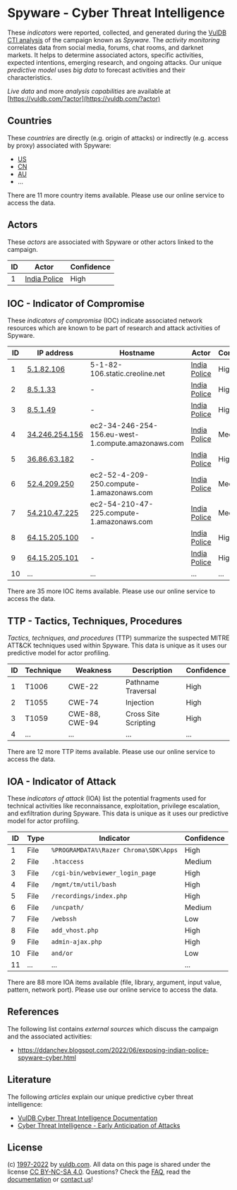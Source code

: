 # Spyware - Cyber Threat Intelligence

These _indicators_ were reported, collected, and generated during the [VulDB CTI analysis](https://vuldb.com/?kb.cti) of the campaign known as _Spyware_. The _activity monitoring_ correlates data from social media, forums, chat rooms, and darknet markets. It helps to determine associated actors, specific activities, expected intentions, emerging research, and ongoing attacks. Our unique _predictive model_ uses _big data_ to forecast activities and their characteristics.

_Live data_ and more _analysis capabilities_ are available at [https://vuldb.com/?actor](https://vuldb.com/?actor)

## Countries

These _countries_ are directly (e.g. origin of attacks) or indirectly (e.g. access by proxy) associated with Spyware:

* [US](https://vuldb.com/?country.us)
* [CN](https://vuldb.com/?country.cn)
* [AU](https://vuldb.com/?country.au)
* ...

There are 11 more country items available. Please use our online service to access the data.

## Actors

These _actors_ are associated with Spyware or other actors linked to the campaign.

ID | Actor | Confidence
-- | ----- | ----------
1 | [India Police](https://vuldb.com/?actor.india_police) | High

## IOC - Indicator of Compromise

These _indicators of compromise_ (IOC) indicate associated network resources which are known to be part of research and attack activities of Spyware.

ID | IP address | Hostname | Actor | Confidence
-- | ---------- | -------- | ----- | ----------
1 | [5.1.82.106](https://vuldb.com/?ip.5.1.82.106) | 5-1-82-106.static.creoline.net | [India Police](https://vuldb.com/?actor.india_police) | High
2 | [8.5.1.33](https://vuldb.com/?ip.8.5.1.33) | - | [India Police](https://vuldb.com/?actor.india_police) | High
3 | [8.5.1.49](https://vuldb.com/?ip.8.5.1.49) | - | [India Police](https://vuldb.com/?actor.india_police) | High
4 | [34.246.254.156](https://vuldb.com/?ip.34.246.254.156) | ec2-34-246-254-156.eu-west-1.compute.amazonaws.com | [India Police](https://vuldb.com/?actor.india_police) | Medium
5 | [36.86.63.182](https://vuldb.com/?ip.36.86.63.182) | - | [India Police](https://vuldb.com/?actor.india_police) | High
6 | [52.4.209.250](https://vuldb.com/?ip.52.4.209.250) | ec2-52-4-209-250.compute-1.amazonaws.com | [India Police](https://vuldb.com/?actor.india_police) | Medium
7 | [54.210.47.225](https://vuldb.com/?ip.54.210.47.225) | ec2-54-210-47-225.compute-1.amazonaws.com | [India Police](https://vuldb.com/?actor.india_police) | Medium
8 | [64.15.205.100](https://vuldb.com/?ip.64.15.205.100) | - | [India Police](https://vuldb.com/?actor.india_police) | High
9 | [64.15.205.101](https://vuldb.com/?ip.64.15.205.101) | - | [India Police](https://vuldb.com/?actor.india_police) | High
10 | ... | ... | ... | ...

There are 35 more IOC items available. Please use our online service to access the data.

## TTP - Tactics, Techniques, Procedures

_Tactics, techniques, and procedures_ (TTP) summarize the suspected MITRE ATT&CK techniques used within Spyware. This data is unique as it uses our predictive model for actor profiling.

ID | Technique | Weakness | Description | Confidence
-- | --------- | -------- | ----------- | ----------
1 | T1006 | CWE-22 | Pathname Traversal | High
2 | T1055 | CWE-74 | Injection | High
3 | T1059 | CWE-88, CWE-94 | Cross Site Scripting | High
4 | ... | ... | ... | ...

There are 12 more TTP items available. Please use our online service to access the data.

## IOA - Indicator of Attack

These _indicators of attack_ (IOA) list the potential fragments used for technical activities like reconnaissance, exploitation, privilege escalation, and exfiltration during Spyware. This data is unique as it uses our predictive model for actor profiling.

ID | Type | Indicator | Confidence
-- | ---- | --------- | ----------
1 | File | `%PROGRAMDATA%\Razer Chroma\SDK\Apps` | High
2 | File | `.htaccess` | Medium
3 | File | `/cgi-bin/webviewer_login_page` | High
4 | File | `/mgmt/tm/util/bash` | High
5 | File | `/recordings/index.php` | High
6 | File | `/uncpath/` | Medium
7 | File | `/webssh` | Low
8 | File | `add_vhost.php` | High
9 | File | `admin-ajax.php` | High
10 | File | `and/or` | Low
11 | ... | ... | ...

There are 88 more IOA items available (file, library, argument, input value, pattern, network port). Please use our online service to access the data.

## References

The following list contains _external sources_ which discuss the campaign and the associated activities:

* https://ddanchev.blogspot.com/2022/06/exposing-indian-police-spyware-cyber.html

## Literature

The following _articles_ explain our unique predictive cyber threat intelligence:

* [VulDB Cyber Threat Intelligence Documentation](https://vuldb.com/?kb.cti)
* [Cyber Threat Intelligence - Early Anticipation of Attacks](https://www.scip.ch/en/?labs.20201022)

## License

(c) [1997-2022](https://vuldb.com/?kb.changelog) by [vuldb.com](https://vuldb.com/?kb.about). All data on this page is shared under the license [CC BY-NC-SA 4.0](https://creativecommons.org/licenses/by-nc-sa/4.0/). Questions? Check the [FAQ](https://vuldb.com/?kb.faq), read the [documentation](https://vuldb.com/?kb) or [contact us](https://vuldb.com/?contact)!
